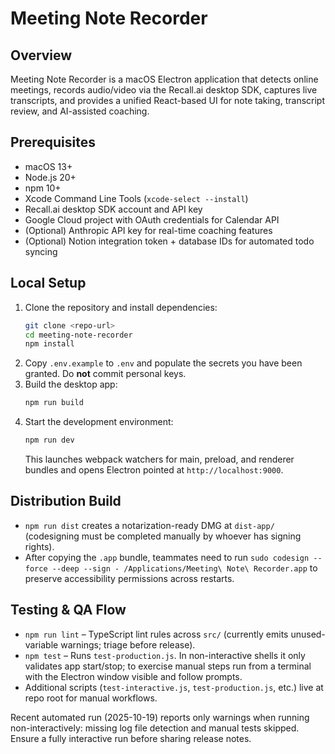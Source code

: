 # Meeting Note Recorder

## Overview

Meeting Note Recorder is a macOS Electron application that detects online meetings, records audio/video via the Recall.ai desktop SDK, captures live transcripts, and provides a unified React-based UI for note taking, transcript review, and AI-assisted coaching.

## Prerequisites

- macOS 13+
- Node.js 20+
- npm 10+
- Xcode Command Line Tools (`xcode-select --install`)
- Recall.ai desktop SDK account and API key
- Google Cloud project with OAuth credentials for Calendar API
- (Optional) Anthropic API key for real-time coaching features
- (Optional) Notion integration token + database IDs for automated todo syncing

## Local Setup

1. Clone the repository and install dependencies:
   ```bash
   git clone <repo-url>
   cd meeting-note-recorder
   npm install
   ```
2. Copy `.env.example` to `.env` and populate the secrets you have been granted. Do **not** commit personal keys.
3. Build the desktop app:
   ```bash
   npm run build
   ```
4. Start the development environment:
   ```bash
   npm run dev
   ```
   This launches webpack watchers for main, preload, and renderer bundles and opens Electron pointed at `http://localhost:9000`.

## Distribution Build

- `npm run dist` creates a notarization-ready DMG at `dist-app/` (codesigning must be completed manually by whoever has signing rights).
- After copying the `.app` bundle, teammates need to run `sudo codesign --force --deep --sign - /Applications/Meeting\ Note\ Recorder.app` to preserve accessibility permissions across restarts.

## Testing & QA Flow

- `npm run lint` – TypeScript lint rules across `src/` (currently emits unused-variable warnings; triage before release).
- `npm test` – Runs `test-production.js`. In non-interactive shells it only validates app start/stop; to exercise manual steps run from a terminal with the Electron window visible and follow prompts.
- Additional scripts (`test-interactive.js`, `test-production.js`, etc.) live at repo root for manual workflows.

Recent automated run (2025-10-19) reports only warnings when running non-interactively: missing log file detection and manual tests skipped. Ensure a fully interactive run before sharing release notes.
